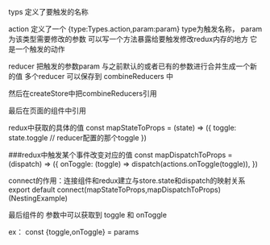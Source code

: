 typs 定义了要触发的名称

action 定义了一个 {type:Types.action,param:param}  type为触发名称， param 为该类型需要修改的参数
可以写一个方法暴露给要触发修改redux内存的地方   它是一个触发的动作

reducer 把触发的参数param 与之前默认的或者已有的参数进行合并生成一个新的值
多个reducer 可以保存到  combineReducers 中

然后在createStore中把combineReducers引用

最后在页面的组件中引用


redux中获取的具体的值
const mapStateToProps = (state) => ({
  toggle: state.toggle // reducer配置的那个toggle
})

###redux中触发某个事件改变对应的值
const mapDispatchToProps = (dispatch) => ({
  onToggle: (toggle) => dispatch(actions.onToggle(toggle)),
})


connect的作用：连接组件和redux建立与store.state和dispatch的映射关系
export default connect(mapStateToProps,mapDispatchToProps)(NestingExample)

最后组件的 参数中可以获取到 toggle 和 onToggle

ex：
const {toggle,onToggle} = params
